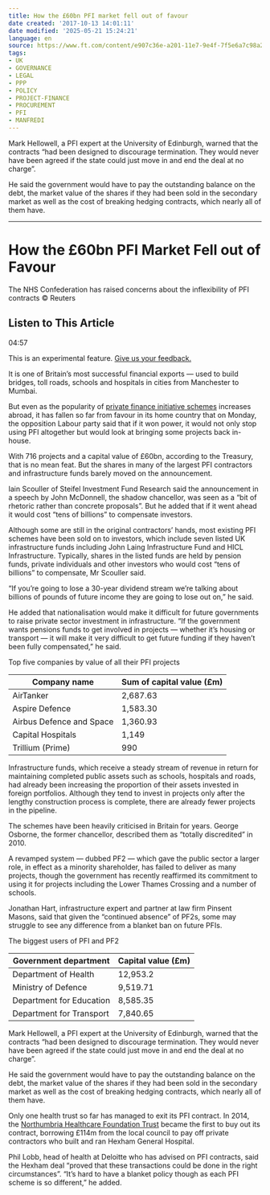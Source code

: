 ```yaml
---
title: How the £60bn PFI market fell out of favour
date created: '2017-10-13 14:01:11'
date modified: '2025-05-21 15:24:21'
language: en
source: https://www.ft.com/content/e907c36e-a201-11e7-9e4f-7f5e6a7c98a2
tags:
- UK
- GOVERNANCE
- LEGAL
- PPP
- POLICY
- PROJECT-FINANCE
- PROCUREMENT
- PFI
- MANFREDI
---
```



Mark Hellowell, a PFI expert at the University of Edinburgh, warned that the contracts “had been designed to discourage termination. They would never have been agreed if the state could just move in and end the deal at no charge”.

He said the government would have to pay the outstanding balance on the debt, the market value of the shares if they had been sold in the secondary market as well as the cost of breaking hedging contracts, which nearly all of them have.

* * *

# How the £60bn PFI Market Fell out of Favour

The NHS Confederation has raised concerns about the inflexibility of PFI contracts © Reuters

## Listen to This Article

04:57

This is an experimental feature. [Give us your feedback.](https://www.ft.com/content/e907c36e-a201-11e7-9e4f-7f5e6a7c98a2#)

It is one of Britain’s most successful financial exports — used to build bridges, toll roads, schools and hospitals in cities from Manchester to Mumbai.

But even as the popularity of [private finance initiative schemes](https://www.ft.com/content/0161cc52-a1e9-11e7-9e4f-7f5e6a7c98a2) increases abroad, it has fallen so far from favour in its home country that on Monday, the opposition Labour party said that if it won power, it would not only stop using PFI altogether but would look at bringing some projects back in-house.

With 716 projects and a capital value of £60bn, according to the Treasury, that is no mean feat. But the shares in many of the largest PFI contractors and infrastructure funds barely moved on the announcement.

Iain Scouller of Steifel Investment Fund Research said the announcement in a speech by John McDonnell, the shadow chancellor, was seen as a “bit of rhetoric rather than concrete proposals”. But he added that if it went ahead it would cost “tens of billions” to compensate investors.

Although some are still in the original contractors’ hands, most existing PFI schemes have been sold on to investors, which include seven listed UK infrastructure funds including John Laing Infrastructure Fund and HICL Infrastructure. Typically, shares in the listed funds are held by pension funds, private individuals and other investors who would cost “tens of billions” to compensate, Mr Scouller said.

“If you’re going to lose a 30-year dividend stream we’re talking about billions of pounds of future income they are going to lose out on,” he said.

He added that nationalisation would make it difficult for future governments to raise private sector investment in infrastructure. “If the government wants pensions funds to get involved in projects — whether it’s housing or transport — it will make it very difficult to get future funding if they haven’t been fully compensated,” he said.

Top five companies by value of all their PFI projects

| Company name | Sum of capital value (£m) |
| --- | --- |
| AirTanker | 2,687.63 |
| Aspire Defence | 1,583.30 |
| Airbus Defence and Space | 1,360.93 |
| Capital Hospitals | 1,149 |
| Trillium (Prime) | 990 |

Infrastructure funds, which receive a steady stream of revenue in return for maintaining completed public assets such as schools, hospitals and roads, had already been increasing the proportion of their assets invested in foreign portfolios. Although they tend to invest in projects only after the lengthy construction process is complete, there are already fewer projects in the pipeline.

The schemes have been heavily criticised in Britain for years. George Osborne, the former chancellor, described them as “totally discredited” in 2010.

A revamped system — dubbed PF2 — which gave the public sector a larger role, in effect as a minority shareholder, has failed to deliver as many projects, though the government has recently reaffirmed its commitment to using it for projects including the Lower Thames Crossing and a number of schools.

Jonathan Hart, infrastructure expert and partner at law firm Pinsent Masons, said that given the “continued absence” of PF2s, some may struggle to see any difference from a blanket ban on future PFIs.

The biggest users of PFI and PF2

| Government department | Capital value (£m) |
| --- | --- |
| Department of Health | 12,953.2 |
| Ministry of Defence | 9,519.71 |
| Department for Education | 8,585.35 |
| Department for Transport | 7,840.65 |

Mark Hellowell, a PFI expert at the University of Edinburgh, warned that the contracts “had been designed to discourage termination. They would never have been agreed if the state could just move in and end the deal at no charge”.

He said the government would have to pay the outstanding balance on the debt, the market value of the shares if they had been sold in the secondary market as well as the cost of breaking hedging contracts, which nearly all of them have.

Only one health trust so far has managed to exit its PFI contract. In 2014, the [Northumbria Healthcare Foundation Trust](https://www.ft.com/content/cc4f10b2-4951-11e4-8d68-00144feab7de) became the first to buy out its contract, borrowing £114m from the local council to pay off private contractors who built and ran Hexham General Hospital.

Phil Lobb, head of health at Deloitte who has advised on PFI contracts, said the Hexham deal “proved that these transactions could be done in the right circumstances”. “It’s hard to have a blanket policy though as each PFI scheme is so different,” he added.
